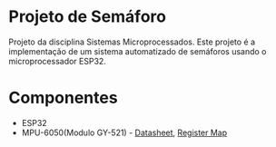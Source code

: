 # Projeto de Semáforo
Projeto da disciplina Sistemas Microprocessados. Este projeto é a implementação de um sistema automatizado de semáforos usando o microprocessador ESP32. 

# Componentes
* ESP32
* MPU-6050(Modulo GY-521) - [Datasheet](https://store.invensense.com/datasheets/invensense/MPU-6050_DataSheet_V3%204.pdf), [Register Map](https://www.invensense.com/wp-content/uploads/2015/02/MPU-6000-Register-Map1.pdf)

